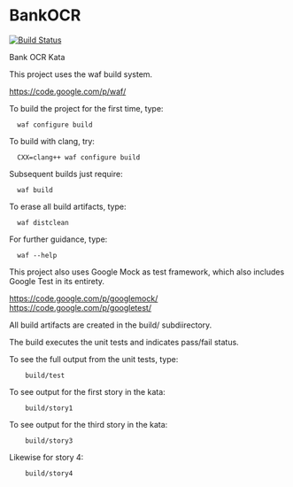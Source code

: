 BankOCR
=======

[![Build Status](https://travis-ci.org/dale-stewart/BankOCR.svg?branch=master)](https://travis-ci.org/dale-stewart/BankOCR)

Bank OCR Kata

This project uses the waf build system.

https://code.google.com/p/waf/

To build the project for the first time, type:

```
  waf configure build
```

To build with clang, try:

```
  CXX=clang++ waf configure build
```

Subsequent builds just require:

```
  waf build
```
To erase all build artifacts, type:

```
  waf distclean
```

For further guidance, type:

```
  waf --help
```

This project also uses Google Mock as test framework, which also includes Google Test in its entirety.

https://code.google.com/p/googlemock/
https://code.google.com/p/googletest/

All build artifacts are created in the build/ subdiirectory.

The build executes the unit tests and indicates pass/fail status.

To see the full output from the unit tests, type:

```
    build/test
```

To see output for the first story in the kata:

```
    build/story1
```

To see output for the third story in the kata:

```
    build/story3
```

Likewise for story 4:

```
    build/story4
```

